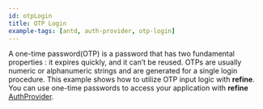 ```yaml
---
id: otpLogin
title: OTP Login
example-tags: [antd, auth-provider, otp-login]
---
```


A one-time password(OTP) is a password that has two fundamental properties : it expires quickly, and it can’t be reused. OTPs are usually numeric or alphanumeric strings and are generated for a single login procedure. This example shows how to utilize OTP input logic with **refine**. You can use one-time passwords to access your application with **refine** [AuthProvider](/docs/3.xx.xx/api-reference/core/providers/auth-provider/).

<CodeSandboxExample path="auth-otp" />
